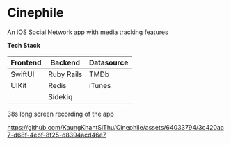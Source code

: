 # Cinephile
An iOS Social Network app with media tracking features

**Tech Stack**

| **Frontend**  |  **Backend** | **Datasource**  |
|---|---|---|
| SwiftUI | Ruby Rails | TMDb  |   |
| UIKit  | Redis  | iTunes  |
|   | Sidekiq  |   |

38s long screen recording of the app

https://github.com/KaungKhantSiThu/Cinephile/assets/64033794/3c420aa7-d68f-4ebf-8f25-d8394acd46e7

